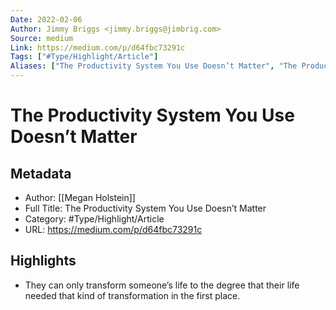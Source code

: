```yaml
---
Date: 2022-02-06
Author: Jimmy Briggs <jimmy.briggs@jimbrig.com>
Source: medium
Link: https://medium.com/p/d64fbc73291c
Tags: ["#Type/Highlight/Article"]
Aliases: ["The Productivity System You Use Doesn’t Matter", "The Productivity System You Use Doesn’t Matter"]
---
```

# The Productivity System You Use Doesn’t Matter

## Metadata
- Author: [[Megan Holstein]]
- Full Title: The Productivity System You Use Doesn’t Matter
- Category: #Type/Highlight/Article
- URL: https://medium.com/p/d64fbc73291c

## Highlights
- They can only transform someone’s life to the degree that their life needed that kind of transformation in the first place.

